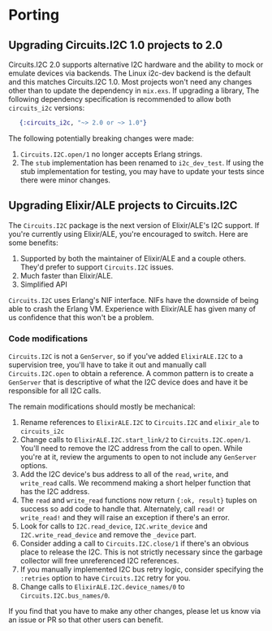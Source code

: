# Porting

## Upgrading Circuits.I2C 1.0 projects to 2.0

Circuits.I2C 2.0 supports alternative I2C hardware and the ability to mock or
emulate devices via backends. The Linux i2c-dev backend is the
default and this matches Circuits.I2C 1.0. Most projects won't need any changes
other than to update the dependency in `mix.exs`. If upgrading a library, The
following dependency specification is recommended to allow both `circuits_i2c`
versions:

```elixir
   {:circuits_i2c, "~> 2.0 or ~> 1.0"}
```

The following potentially breaking changes were made:

1. `Circuits.I2C.open/1` no longer accepts Erlang strings.
2. The `stub` implementation has been renamed to `i2c_dev_test`. If using the
   stub implementation for testing, you may have to update your tests since
   there were minor changes.

## Upgrading Elixir/ALE projects to Circuits.I2C

The `Circuits.I2C` package is the next version of Elixir/ALE's I2C support.
If you're currently using Elixir/ALE, you're encouraged to switch. Here are some
benefits:

1. Supported by both the maintainer of Elixir/ALE and a couple others. They'd
   prefer to support `Circuits.I2C` issues.
2. Much faster than Elixir/ALE.
3. Simplified API

`Circuits.I2C` uses Erlang's NIF interface. NIFs have the downside of being able
to crash the Erlang VM. Experience with Elixir/ALE has given many of us
confidence that this won't be a problem.

### Code modifications

`Circuits.I2C` is not a `GenServer`, so if you've added `ElixirALE.I2C` to a
supervision tree, you'll have to take it out and manually call
`Circuits.I2C.open` to obtain a reference. A common pattern is to create a
`GenServer` that is descriptive of what the I2C device does and have it be
responsible for all I2C calls.

The remain modifications should mostly be mechanical:

1. Rename references to `ElixirALE.I2C` to `Circuits.I2C` and `elixir_ale`
   to `circuits_i2c`
2. Change calls to `ElixirALE.I2C.start_link/2` to `Circuits.I2C.open/1`. You'll
   need to remove the I2C address from the call to open. While you're at it,
   review the arguments to open to not include any `GenServer` options.
3. Add the I2C device's bus address to all of the `read`, `write`, and
   `write_read` calls. We recommend making a short helper function that has
   the I2C address.
4. The `read` and `write_read` functions now return `{:ok, result}` tuples on
   success so add code to handle that. Alternately, call `read!` or `write_read!`
   and they will raise an exception if there's an error.
5. Look for calls to `I2C.read_device`, `I2C.write_device` and
   `I2C.write_read_device` and remove the `_device` part.
6. Consider adding a call to `Circuits.I2C.close/1` if there's an obvious place
   to release the I2C. This is not strictly necessary since the garbage
   collector will free unreferenced I2C references.
7. If you manually implemented I2C bus retry logic, consider specifying the
   `:retries` option to have `Circuits.I2C` retry for you.
8. Change calls to `ElixirALE.I2C.device_names/0` to `Circuits.I2C.bus_names/0`.

If you find that you have to make any other changes, please let us know via an
issue or PR so that other users can benefit.
